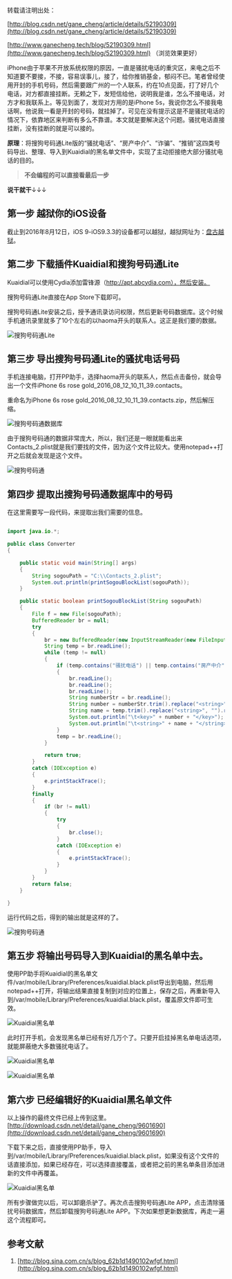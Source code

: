 转载请注明出处：

[http://blog.csdn.net/gane_cheng/article/details/52190309](http://blog.csdn.net/gane_cheng/article/details/52190309)

[http://www.ganecheng.tech/blog/52190309.html](http://www.ganecheng.tech/blog/52190309.html) （浏览效果更好）

iPhone由于苹果不开放系统权限的原因，一直是骚扰电话的重灾区，来电之后不知道要不要接，不接，容易误事儿，接了，给你推销基金，郁闷不已。笔者曾经使用开封的手机号码，然后需要跟广州的一个人联系，约在10点见面，打了好几个电话，对方都直接挂断。无赖之下，发短信给他，说明我是谁，怎么不接电话，对方才和我联系上。等见到面了，发现对方用的是iPhone 5s，我说你怎么不接我电话啊，他说我一看是开封的号码，就挂掉了。可见在没有提示这是不是骚扰电话的情况下，依靠地区来判断有多么不靠谱。本文就是要解决这个问题。骚扰电话直接挂断，没有挂断的就是可以接的。

**原理**：将搜狗号码通Lite版的“骚扰电话”、“房产中介”、“诈骗”、“推销”这四类号码导出、整理、导入到Kuaidial的黑名单文件中，实现了主动拒接绝大部分骚扰电话的目的。

>**不会编程的可以直接看最后一步**

**说干就干**↓↓↓

**第一步 越狱你的iOS设备**
-----------------
截止到2016年8月12日，iOS 9-iOS9.3.3的设备都可以越狱，越狱网址为：[盘古越狱](http://www.pangu.io)。

**第二步 下载插件Kuaidial和搜狗号码通Lite**
------------------------------
Kuaidial可以使用Cydia添加雷锋源（http://apt.abcydia.com），然后安装。

搜狗号码通Lite直接在App Store下载即可。

搜狗号码通Lite安装之后，授予通讯录访问权限，然后更新号码数据库。这个时候手机通讯录里就多了10个左右的以haoma开头的联系人。这正是我们要的数据。

![搜狗号码通Lite](https://img-blog.csdn.net/20160812115313774)

**第三步 导出搜狗号码通Lite的骚扰电话号码**
--------------------------
手机连接电脑，打开PP助手，选择haoma开头的联系人，然后点击备份，就会导出一个文件iPhone 6s rose gold_2016_08_12_10_11_39.contacts。

重命名为iPhone 6s rose gold_2016_08_12_10_11_39.contacts.zip，然后解压缩。

![搜狗号码通数据库](https://img-blog.csdn.net/20160812115712650)

由于搜狗号码通的数据非常庞大，所以，我们还是一眼就能看出来Contacts_2.plist就是我们要找的文件，因为这个文件比较大。使用notepad++打开之后就会发现是这个文件。

![搜狗号码通](https://img-blog.csdn.net/20160812120018340)

**第四步 提取出搜狗号码通数据库中的号码**
-----------------------
在这里需要写一段代码，来提取出我们需要的信息。

```java

import java.io.*;

public class Converter
{

	public static void main(String[] args)
	{
		String sogouPath = "C:\\Contacts_2.plist";
		System.out.println(printSogouBlockList(sogouPath));
	}

	public static boolean printSogouBlockList(String sogouPath)
	{
		File f = new File(sogouPath);
		BufferedReader br = null;
		try
		{
			br = new BufferedReader(new InputStreamReader(new FileInputStream(f), "UTF-8"));
			String temp = br.readLine();
			while (temp != null)
			{
				if (temp.contains("骚扰电话") || temp.contains("房产中介") || temp.contains("诈骗") || temp.contains("推销"))
				{
					br.readLine();
					br.readLine();
					br.readLine();
					String numberStr = br.readLine();
					String number = numberStr.trim().replace("<string>", "").replace("</string>", "").trim();
					String name = temp.trim().replace("<string>", "").replace("</string>", "").trim();
					System.out.println("\t<key>" + number + "</key>");
					System.out.println("\t<string>" + name + "</string>");
				}
				temp = br.readLine();
			}

			return true;
		}
		catch (IOException e)
		{
			e.printStackTrace();
		}
		finally
		{
			if (br != null)
			{
				try
				{
					br.close();
				}
				catch (IOException e)
				{
					e.printStackTrace();
				}
			}
		}
		return false;
	}

}

```
运行代码之后，得到的输出就是这样的了。

![搜狗号码通](https://img-blog.csdn.net/20160812130023866)

**第五步 将输出号码导入到Kuaidial的黑名单中去。**
-------------------------------
使用PP助手将Kuaidial的黑名单文件/var/mobile/Library/Preferences/kuaidial.black.plist导出到电脑，然后用notepad++打开，将输出结果直接复制到对应的位置上，保存之后，再重新导入到/var/mobile/Library/Preferences/kuaidial.black.plist，覆盖原文件即可生效。

![Kuaidial黑名单](https://img-blog.csdn.net/20160812130521161)

此时打开手机，会发现黑名单已经有好几万个了。只要开启挂掉黑名单电话选项，就能屏蔽绝大多数骚扰电话了。

![Kuaidial黑名单](https://img-blog.csdn.net/20160812130848899)

![Kuaidial黑名单](https://img-blog.csdn.net/20160812130922822)


**第六步 已经编辑好的Kuaidial黑名单文件**
-----------------------
以上操作的最终文件已经上传到这里。[http://download.csdn.net/detail/gane_cheng/9601690](http://download.csdn.net/detail/gane_cheng/9601690)

下载下来之后，直接使用PP助手，导入到/var/mobile/Library/Preferences/kuaidial.black.plist，如果没有这个文件的话直接添加，如果已经存在，可以选择直接覆盖，或者把之前的黑名单条目添加进新的文件中再覆盖。

![Kuaidial黑名单](https://img-blog.csdn.net/20160812132100900)

所有步骤做完以后，可以卸磨杀驴了。再次点击搜狗号码通Lite APP，点击清除骚扰号码数据库，然后卸载搜狗号码通Lite APP。下次如果想更新数据库，再走一遍这个流程即可。

**参考文献**
--------

1. [http://blog.sina.com.cn/s/blog_62b1d1490102wfgf.html](http://blog.sina.com.cn/s/blog_62b1d1490102wfgf.html)